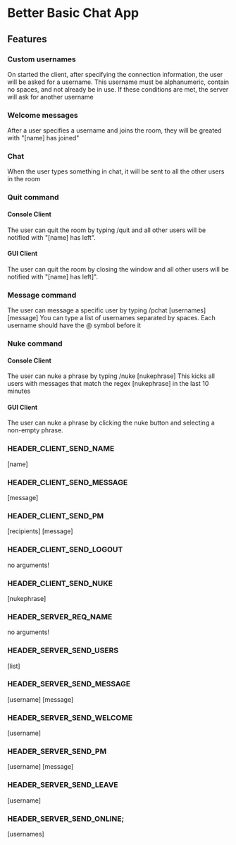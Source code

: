 # Better Basic Chat App
## Features
### Custom usernames
On started the client, after specifying the connection information, the user will be asked for a username. This username must be alphanumeric, contain no spaces, and not already be in use. If these conditions are met, the server will ask for another username
### Welcome messages
After a user specifies a username and joins the room, they will be greated with "[name] has joined"
### Chat
When the user types something in chat, it will be sent to all the other users in the room
### Quit command
#### Console Client
The user can quit the room by typing /quit and all other users will be notified with "[name] has left". 
#### GUI Client
The user can quit the room by closing the window and all other users will be notified with "[name] has left]".
### Message command
The user can message a specific user by typing /pchat [usernames] [message]
You can type a list of usernames separated by spaces. Each username should have the @ symbol before it
### Nuke command
#### Console Client
The user can nuke a phrase by typing /nuke [nukephrase]
This kicks all users with messages that match the regex [nukephrase] in the last 10 minutes
#### GUI Client
The user can nuke a phrase by clicking the nuke button and selecting a non-empty phrase.

### HEADER_CLIENT_SEND_NAME
[name]
### HEADER_CLIENT_SEND_MESSAGE
[message]
### HEADER_CLIENT_SEND_PM
[recipients] [message]
### HEADER_CLIENT_SEND_LOGOUT
no arguments!
### HEADER_CLIENT_SEND_NUKE
[nukephrase]
### HEADER_SERVER_REQ_NAME
no arguments!
### HEADER_SERVER_SEND_USERS
[list]
### HEADER_SERVER_SEND_MESSAGE
[username] [message]
### HEADER_SERVER_SEND_WELCOME
[username]
### HEADER_SERVER_SEND_PM
[username] [message]
### HEADER_SERVER_SEND_LEAVE
[username]
### HEADER_SERVER_SEND_ONLINE;
[usernames]
